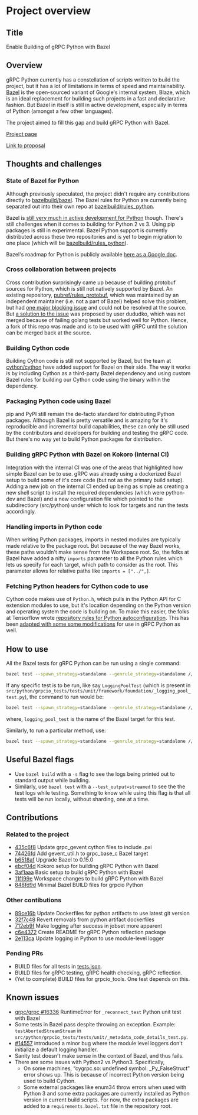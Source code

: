 # Project overview

## Title

Enable Building of gRPC Python with Bazel

## Overview

gRPC Python currently has a constellation of scripts written to build the
project, but it has a lot of limitations in terms of speed and maintainability.
[Bazel](https://bazel.build/) is the open-sourced variant of Google's internal
system, Blaze, which is an ideal replacement for building such projects in a
fast and declarative fashion. But Bazel in itself is still in active
development, especially in terms of Python (amongst a few other languages).

The project aimed to fill this gap and build gRPC Python with Bazel.

[Project page](https://summerofcode.withgoogle.com/projects/#6482576244473856)

[Link to proposal](https://storage.googleapis.com/summerofcode-prod.appspot.com/gsoc/core_project/doc/5316764725411840_1522049732_Naresh_Ramesh_-_GSoC_proposal.pdf)

## Thoughts and challenges

### State of Bazel for Python

Although previously speculated, the project didn't require any contributions
directly to [bazelbuild/bazel](https://github.com/bazelbuild/bazel). The Bazel
rules for Python are currently being separated out into their own repo at
[bazelbuild/rules_python](https://github.com/bazelbuild/rules_python/).

Bazel is [still very much in active development for
Python](https://groups.google.com/forum/#!topic/bazel-sig-python/iQjV9sfSufw)
though. There's still challenges when it comes to building for Python 2 vs 3.
Using pip packages is still in experimental. Bazel Python support is currently
distributed across these two repositories and is yet to begin migration to one
place (which will be
[bazelbuild/rules_python](https://github.com/bazelbuild/rules_python/)).

Bazel's roadmap for Python is publicly available [here as a Google
doc](https://docs.google.com/document/d/1A6J3j3y1SQ0HliS86_mZBnB5UeBe7vExWL2Ryd_EONI/edit).

### Cross collaboration between projects

Cross contribution surprisingly came up because of building protobuf sources
for Python, which is still not natively supported by Bazel. An existing
repository, [pubref/rules_protobuf](https://github.com/pubref/rules_protobuf),
which was maintained by an independent maintainer (i.e. not a part of Bazel)
helped solve this problem, but had [one major blocking
issue](https://github.com/pubref/rules_protobuf/issues/233) and could not be
resolved at the source. But [a solution to the
issue](https://github.com/pubref/rules_protobuf/pull/196) was proposed by user
dududko, which was not merged because of failing golang tests but worked well
for Python. Hence, a fork of this repo was made and is to be used with gRPC
until the solution can be merged back at the source.

### Building Cython code

Building Cython code is still not supported by Bazel, but the team at
[cython/cython](https://github.com/cython/cython) have added support for Bazel
on their side. The way it works is by including Cython as a third-party Bazel
dependency and using custom Bazel rules for building our Cython code using the
binary within the dependency.

### Packaging Python code using Bazel

pip and PyPI still remain the de-facto standard for distributing Python
packages. Although Bazel is pretty versatile and is amazing for it's
reproducible and incremental build capabilities, these can only be still used
by the contributors and developers for building and testing the gRPC code. But
there's no way yet to build Python packages for distribution.

### Building gRPC Python with Bazel on Kokoro (internal CI)

Integration with the internal CI was one of the areas that highlighted how
simple Bazel can be to use. gRPC was already using a dockerized Bazel setup to
build some of it's core code (but not as the primary build setup). Adding a new
job on the internal CI ended up being as simple as creating a new shell script
to install the required dependencies (which were python-dev and Bazel) and a
new configuration file which pointed to the subdirectiory (src/python) under
which to look for targets and run the tests accordingly.

### Handling imports in Python code

When writing Python packages, imports in nested modules are typically made
relative to the package root. But because of the way Bazel works, these paths
wouldn't make sense from the Workspace root. So, the folks at Bazel have added
a nifty `imports` parameter to all the Python rules which lets us specify for
each target, which path to consider as the root. This parameter allows for
relative paths like `imports = ["../",]`.

### Fetching Python headers for Cython code to use

Cython code makes use of `Python.h`, which pulls in the Python API for C
extension modules to use, but it's location depending on the Python version and
operating system the code is building on. To make this easier, the folks at
Tensorflow wrote [repository rules for Python
autoconfiguration](https://github.com/tensorflow/tensorflow/tree/e447ae4759317156d31a9421290716f0ffbffcd8/third_party/py).
This has been [adapted with some some
modifications](https://github.com/grpc/grpc/pull/15992) for use in gRPC Python
as well.

## How to use

All the Bazel tests for gRPC Python can be run using a single command:

```bash
bazel test --spawn_strategy=standalone --genrule_strategy=standalone //src/python/...
```

If any specific test is to be run, like say `LoggingPoolTest` (which is present
in
`src/python/grpcio_tests/tests/unit/framework/foundation/_logging_pool_test.py`),
the command to run would be:

```bash
bazel test --spawn_strategy=standalone --genrule_strategy=standalone //src/python/grpcio_tests/tests/unit/framework/foundation:logging_pool_test
```

where, `logging_pool_test` is the name of the Bazel target for this test.

Similarly, to run a particular method, use:

```bash
bazel test --spawn_strategy=standalone --genrule_strategy=standalone //src/python/grpcio_tests/tests/unit/_rpc_test --test_arg=RPCTest.testUnrecognizedMethod
```

## Useful Bazel flags

- Use `bazel build` with a `-s` flag to see the logs being printed out to
    standard output while building. 
- Similarly, use `bazel test` with a `--test_output=streamed` to see the the
    test logs while testing. Something to know while using this flag is that all
    tests will be run locally, without sharding, one at a time.

## Contributions

### Related to the project

- [435c6f8](https://github.com/grpc/grpc/commit/435c6f8d1e53783ec049b3482445813afd8bc514)
    Update grpc_gevent cython files to include .pxi
- [74426fd](https://github.com/grpc/grpc/commit/74426fd2164c51d6754732ebe372133c19ba718c)
    Add gevent_util.h to grpc_base_c Bazel target
- [b6518af](https://github.com/grpc/grpc/commit/b6518afdd610f0115b42aee1ffc71520c6b0d6b1)
    Upgrade Bazel to 0.15.0
- [ebcf04d](https://github.com/grpc/grpc/commit/ebcf04d075333c42979536c5dd2091d363f67e5a)
    Kokoro setup for building gRPC Python with Bazel
- [3af1aaa](https://github.com/grpc/grpc/commit/3af1aaadabf49bc6274711a11f81627c0f351a9a)
    Basic setup to build gRPC Python with Bazel
- [11f199e](https://github.com/grpc/grpc/commit/11f199e34dc416a2bd8b56391b242a867bedade4)
    Workspace changes to build gRPC Python with Bazel
- [848fd9d](https://github.com/grpc/grpc/commit/848fd9d75f6df10f00e8328ff052c0237b3002ab)
    Minimal Bazel BUILD files for grpcio Python

### Other contibutions

- [89ce16b](https://github.com/grpc/grpc/commit/89ce16b6daaad4caeb1c9ba670c6c4b62ea1a93c)
    Update Dockerfiles for python artifacts to use latest git version
- [32f7c48](https://github.com/grpc/grpc/commit/32f7c48dad71cac7af652bf994ab1dde3ddb0607)
    Revert removals from python artifact dockerfiles
- [712eb9f](https://github.com/grpc/grpc/commit/712eb9ff91cde66af94e8381ec01ad512ed6d03c)
    Make logging after success in jobset more apparent
- [c6e4372](https://github.com/grpc/grpc/commit/c6e4372f8a93bb0eb996b5f202465785422290f2)
    Create README for gRPC Python reflection package
- [2e113ca](https://github.com/grpc/grpc/commit/2e113ca6b2cc31aa8a9687d40ee1bd759381654f)
    Update logging in Python to use module-level logger

### Pending PRs

- BUILD files for all tests in
    [tests.json](https://github.com/ghostwriternr/grpc/blob/70c8a58b2918a5369905e5a203d7ce7897b6207e/src/python/grpcio_tests/tests/tests.json).
- BUILD files for gRPC testing, gRPC health checking, gRPC reflection.
- (Yet to complete) BUILD files for grpcio_tools. One test depends on this.

## Known issues

- [grpc/grpc #16336](https://github.com/grpc/grpc/issues/16336) RuntimeError
    for `_reconnect_test` Python unit test with Bazel
- Some tests in Bazel pass despite throwing an exception. Example:
    `testAbortedStreamStream` in
    `src/python/grpcio_tests/tests/unit/_metadata_code_details_test.py`.
- [#14557](https://github.com/grpc/grpc/pull/14557) introduced a minor bug
    where the module level loggers don't initialize a default logging handler.
- Sanity test doesn't make sense in the context of Bazel, and thus fails.
- There are some issues with Python2 vs Python3. Specifically,
  - On some machines, “cygrpc.so: undefined symbol: _Py_FalseStruct” error
    shows up. This is because of incorrect Python version being used to build
    Cython.
  - Some external packages like enum34 throw errors when used with Python 3 and
    some extra packages are currently installed as Python version in current
    build scripts. For now, the extra packages are added to a
    `requirements.bazel.txt` file in the repository root.
